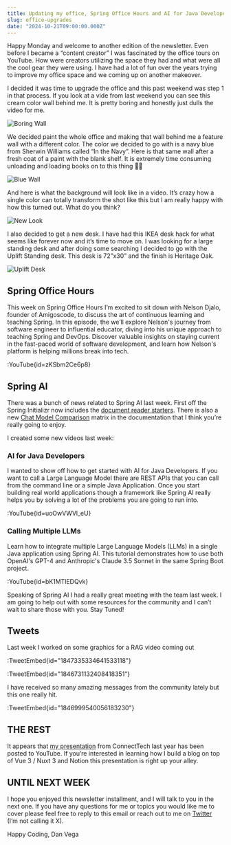 ```yaml
---
title: Updating my office, Spring Office Hours and AI for Java Developers
slug: office-upgrades
date: "2024-10-21T09:00:00.000Z"
---
```


Happy Monday and welcome to another edition of the newsletter. Even before I became a “content creator” I was fascinated by the office tours on YouTube. How were creators utilizing the space they had and what were all the cool gear they were using. I have had a lot of fun over the years trying to improve my office space and we coming up on another makeover.

I decided it was time to upgrade the office and this past weekend was step 1 in that process. If you look at a vide from last weekend you can see this cream color wall behind me. It is pretty boring and honestly just dulls the video for me. 

![Boring Wall](/images/newsletter/2024/10/21/boring_wall.png)

We decided paint the whole office and making that wall behind me a feature wall with a different color. The color we decided to go with is a navy blue from Sherwin Williams called “In the Navy”. Here is that same wall after a fresh coat of a paint with the blank shelf. It is extremely time consuming unloading and loading books on to this thing 🤦‍♂️

![Blue Wall](/images/newsletter/2024/10/21/blue_wall.png)

And here is what the background will look like in a video. It’s crazy how a single color can totally transform the shot like this but I am really happy with how this turned out. What do you think? 

![New Look](/images/newsletter/2024/10/21/new_look.png)

I also decided to get a new desk. I have had this IKEA desk hack for what seems like forever now and it’s time to move on. I was looking for a large standing desk and after doing some searching I decided to go with the Uplift Standing desk. This desk is 72”x30” and the finish is Heritage Oak. 

![Uplift Desk](/images/newsletter/2024/10/21/uplift_desk.png)

## Spring Office Hours

This week on Spring Office Hours I’m excited to sit down with Nelson Djalo, founder of Amigoscode, to discuss the art of continuous learning and teaching Spring. In this episode, the we’ll explore Nelson's journey from software engineer to influential educator, diving into his unique approach to teaching Spring and DevOps. Discover valuable insights on staying current in the fast-paced world of software development, and learn how Nelson's platform is helping millions break into tech.

:YouTube{id=zKSbm2Ce6p8}

## Spring AI

There was a bunch of news related to Spring AI last week. First off the Spring Initializr now includes the [document reader starters](https://x.com/therealdanvega/status/1846561630491992439). There is also a new [Chat Model Comparison](https://docs.spring.io/spring-ai/reference/api/chat/comparison.html) matrix in the documentation that I think you’re really going to enjoy.

I created some new videos last week:

### AI for Java Developers

I wanted to show off how to get started with AI for Java Developers. If you want to call a Large Language Model there are REST APIs that you can call from the command line or a simple Java Application. Once you start building real world applications though a framework like Spring AI really helps you by solving a lot of the problems you are going to run into. 


:YouTube{id=uoOwVWVl_eU}


### Calling Multiple LLMs

Learn how to integrate multiple Large Language Models (LLMs) in a single Java application using Spring AI. This tutorial demonstrates how to use both OpenAI's GPT-4 and Anthropic's Claude 3.5 Sonnet in the same Spring Boot project.


:YouTube{id=bK1MTlEDQvk}


Speaking of Spring AI I had a really great meeting with the team last week. I am going to help out with some resources for the community and I can’t wait to share those with you. Stay Tuned!

## Tweets

Last week I worked on some graphics for a RAG video coming out

:TweetEmbed{id="1847335334641533118"}

:TweetEmbed{id="1846731132408418351"}

I have received so many amazing messages from the community lately but this one really hit.

:TweetEmbed{id="1846999540056183230"}


## THE REST

It appears that [my presentation](https://www.youtube.com/watch?v=UmbQGImXwvA) from ConnectTech last year has been posted to YouTube. If you’re interested in learning how I build a blog on top of Vue 3 / Nuxt 3 and Notion this presentation is right up your alley.

## UNTIL NEXT WEEK

I hope you enjoyed this newsletter installment, and I will talk to you in the next one. If you have any questions for me or topics you would like me to cover please feel free to reply to this email or reach out to me on [Twitter](https://x.com/therealdanvega) (I’m not calling it X).

Happy Coding,
Dan Vega
